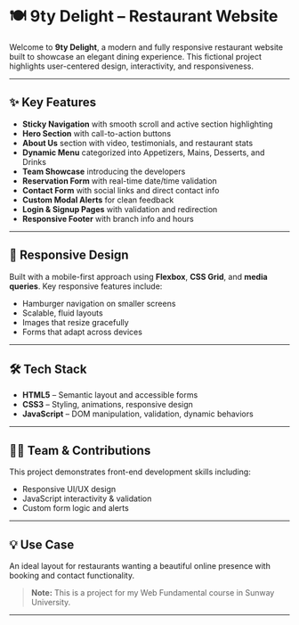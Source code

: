 # 🍽️ 9ty Delight – Restaurant Website

Welcome to **9ty Delight**, a modern and fully responsive restaurant website built to showcase an elegant dining experience. This fictional project highlights user-centered design, interactivity, and responsiveness.

---

## ✨ Key Features

- **Sticky Navigation** with smooth scroll and active section highlighting  
- **Hero Section** with call-to-action buttons  
- **About Us** section with video, testimonials, and restaurant stats  
- **Dynamic Menu** categorized into Appetizers, Mains, Desserts, and Drinks  
- **Team Showcase** introducing the developers  
- **Reservation Form** with real-time date/time validation  
- **Contact Form** with social links and direct contact info  
- **Custom Modal Alerts** for clean feedback  
- **Login & Signup Pages** with validation and redirection  
- **Responsive Footer** with branch info and hours  

---

## 📱 Responsive Design

Built with a mobile-first approach using **Flexbox**, **CSS Grid**, and **media queries**. Key responsive features include:

- Hamburger navigation on smaller screens  
- Scalable, fluid layouts  
- Images that resize gracefully  
- Forms that adapt across devices  

---

## 🛠️ Tech Stack

- **HTML5** – Semantic layout and accessible forms  
- **CSS3** – Styling, animations, responsive design  
- **JavaScript** – DOM manipulation, validation, dynamic behaviors  

---

## 👨‍💻 Team & Contributions

This project demonstrates front-end development skills including:

- Responsive UI/UX design  
- JavaScript interactivity & validation  
- Custom form logic and alerts  

---

## 💡 Use Case

An ideal layout for restaurants wanting a beautiful online presence with booking and contact functionality.

> **Note:** This is a project for my Web Fundamental course in Sunway University.

---

